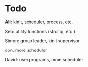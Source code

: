 # Todo

__All:__ kinit, scheduler, process, etc.

Seb: utility functions (strcmp, etc.)

Simon: group leader, kinit supervisor

Jon: more scheduler

David: user programs, more scheduler

